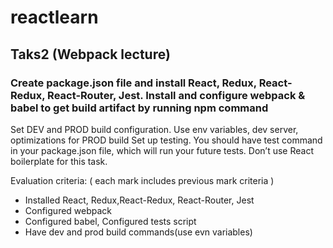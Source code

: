 # reactlearn

## Taks2 (Webpack lecture)
### Create package.json file and install React, Redux, React-Redux, React-Router, Jest. Install and configure webpack & babel to get build artifact by running npm command

Set DEV and PROD build configuration. Use env variables, dev server, optimizations for PROD build
Set up testing. You should have test command in your package.json file, which will run your future tests. Don’t use React boilerplate for this task.

Evaluation criteria: ( each mark includes previous mark criteria )
- Installed React, Redux,React-Redux, React-Router, Jest 
- Configured webpack 
- Configured babel, Configured tests script
- Have dev and prod build commands(use evn variables)
